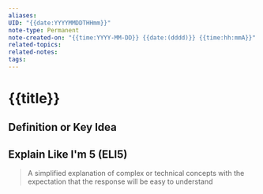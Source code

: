 ```yaml
---
aliases: 
UID: "{{date:YYYYMMDDTHHmm}}"
note-type: Permanent
note-created-on: "{{time:YYYY-MM-DD}} {{date:(dddd)}} {{time:hh:mmA}}"
related-topics: 
related-notes: 
tags:
---
```


# {{title}}

## Definition or Key Idea

<!-- The Feynman Technique: Small, self-contained, single-concept notes focused on a single concept or idea for linking and reuse. Standalone, concise notes. -->

## Explain Like I'm 5 (ELI5)

> A simplified explanation of complex or technical concepts with the expectation that the response will be easy to understand

